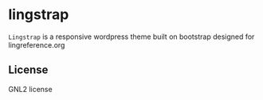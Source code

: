 lingstrap
=========

```Lingstrap``` is a responsive wordpress theme built on bootstrap designed for lingreference.org


## License

GNL2 license
